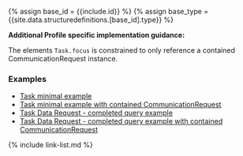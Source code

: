 {% assign base_id = {{include.id}} %}
{% assign base_type = {{site.data.structuredefinitions.[base_id].type}} %}

<!-- {{ %raw% }}### Mandatory and Must Support Data Elements

The following data-elements are mandatory (i.e., data MUST be present) or must be supported if the data is present in the sending system ([Must Support] definition). They are presented below in a simple human-readable explanation.  Profile specific guidance and examples are provided as well.  The [Formal Profile Definition] below provides the  formal summary, definitions, and  terminology requirements.

**Each {{{base_type}} must have:**

1. A logical id
1. A type code of "message"
1. A timestamp
1. An entry for the MessageHeader
1. An entry for the event or request resource reference by 'MessageHeader.focus'
{{% endraw %}} -->
**Additional Profile specific implementation guidance:**

The elements `Task.focus` is constrained to only reference a contained CommunicationRequest instance.

### Examples

- [Task minimal example]({{site.data.fhir.ver.hrex}}/2020Sep/Task-min.html#root)
- [Task minimal example with contained CommunicationRequest](Task-query-request-contained.json.html)
- [Task Data Request - completed query example]({{site.data.fhir.ver.hrex}}/2020Sep/Task-query-complete.html)
- [Task Data Request - completed query example with contained CommunicationRequest](Task-query-complete-contained.html)

{% include link-list.md %}

